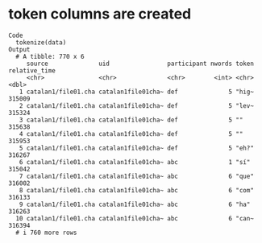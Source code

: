 # token columns are created

    Code
      tokenize(data)
    Output
      # A tibble: 770 x 6
         source              uid                participant nwords token relative_time
         <chr>               <chr>              <chr>        <int> <chr>         <dbl>
       1 catalan1/file01.cha catalan1file01cha~ def              5 "hig~        315009
       2 catalan1/file01.cha catalan1file01cha~ def              5 "lev~        315324
       3 catalan1/file01.cha catalan1file01cha~ def              5 ""           315638
       4 catalan1/file01.cha catalan1file01cha~ def              5 ""           315953
       5 catalan1/file01.cha catalan1file01cha~ def              5 "eh?"        316267
       6 catalan1/file01.cha catalan1file01cha~ abc              1 "sí"         315042
       7 catalan1/file01.cha catalan1file01cha~ abc              6 "que"        316002
       8 catalan1/file01.cha catalan1file01cha~ abc              6 "com"        316133
       9 catalan1/file01.cha catalan1file01cha~ abc              6 "ha"         316263
      10 catalan1/file01.cha catalan1file01cha~ abc              6 "can~        316394
      # i 760 more rows

